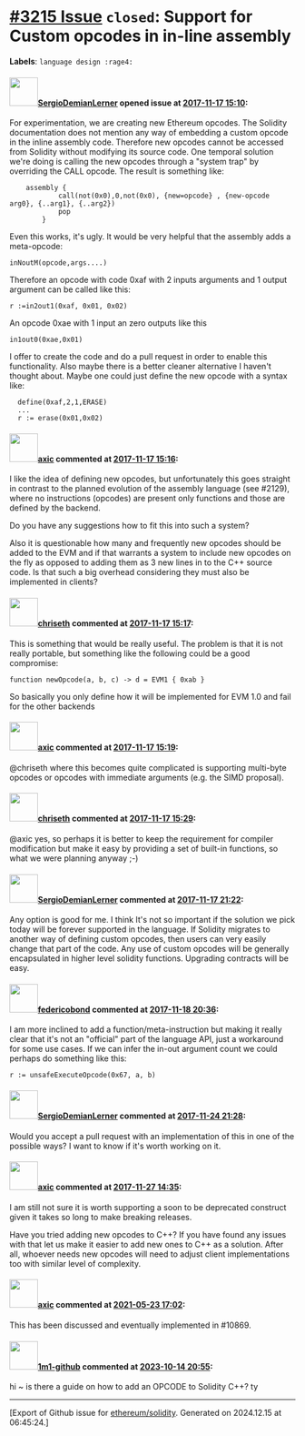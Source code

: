 # [\#3215 Issue](https://github.com/ethereum/solidity/issues/3215) `closed`: Support for Custom opcodes in in-line assembly
**Labels**: `language design :rage4:`


#### <img src="https://avatars.githubusercontent.com/u/1752347?u=f52233009451d6489b81666f87a8614416e0e687&v=4" width="50">[SergioDemianLerner](https://github.com/SergioDemianLerner) opened issue at [2017-11-17 15:10](https://github.com/ethereum/solidity/issues/3215):

For experimentation, we are creating new Ethereum opcodes. The Solidity documentation does not mention any way of embedding a custom opcode in the inline assembly code. 
Therefore new opcodes cannot be accessed from Solidity without modifying its source code. One temporal solution we're doing is calling the new opcodes through a "system trap" by overriding the CALL opcode. The result is something like:
```
    assembly {
            call(not(0x0),0,not(0x0), {new=opcode} , {new-opcode arg0}, {..arg1}, {..arg2})
            pop
        }
```
Even this works, it's ugly. It would be very helpful that the assembly adds a meta-opcode:
```
inNoutM(opcode,args....)
```

Therefore an opcode with code 0xaf with 2 inputs arguments and 1 output argument can be called like this:
```
r :=in2out1(0xaf, 0x01, 0x02)
```
An opcode 0xae with 1 input an zero outputs like this
```
in1out0(0xae,0x01)
```

I offer to create the code and do a pull request in order to enable this functionality. 
Also maybe there is a better cleaner alternative I haven't thought about. Maybe one could just define the new opcode with a syntax like: 
```
  define(0xaf,2,1,ERASE)
  ...
  r := erase(0x01,0x02)
```

#### <img src="https://avatars.githubusercontent.com/u/20340?v=4" width="50">[axic](https://github.com/axic) commented at [2017-11-17 15:16](https://github.com/ethereum/solidity/issues/3215#issuecomment-345271304):

I like the idea of defining new opcodes, but unfortunately this goes straight in contrast to the planned evolution of the assembly language (see #2129), where no instructions (opcodes) are present only functions and those are defined by the backend.

Do you have any suggestions how to fit this into such a system?

Also it is questionable how many and frequently new opcodes should be added to the EVM and if that warrants a system to include new opcodes on the fly as opposed to adding them as 3 new lines in to the C++ source code. Is that such a big overhead considering they must also be implemented in clients?

#### <img src="https://avatars.githubusercontent.com/u/9073706?v=4" width="50">[chriseth](https://github.com/chriseth) commented at [2017-11-17 15:17](https://github.com/ethereum/solidity/issues/3215#issuecomment-345271610):

This is something that would be really useful. The problem is that it is not really portable, but something like the following could be a good compromise:

```
function newOpcode(a, b, c) -> d = EVM1 { 0xab }
```

So basically you only define how it will be implemented for EVM 1.0 and fail for the other backends

#### <img src="https://avatars.githubusercontent.com/u/20340?v=4" width="50">[axic](https://github.com/axic) commented at [2017-11-17 15:19](https://github.com/ethereum/solidity/issues/3215#issuecomment-345272206):

@chriseth where this becomes quite complicated is supporting multi-byte opcodes or opcodes with immediate arguments (e.g. the SIMD proposal).

#### <img src="https://avatars.githubusercontent.com/u/9073706?v=4" width="50">[chriseth](https://github.com/chriseth) commented at [2017-11-17 15:29](https://github.com/ethereum/solidity/issues/3215#issuecomment-345275022):

@axic yes, so perhaps it is better to keep the requirement for compiler modification but make it easy by providing a set of built-in functions, so what we were planning anyway ;-)

#### <img src="https://avatars.githubusercontent.com/u/1752347?u=f52233009451d6489b81666f87a8614416e0e687&v=4" width="50">[SergioDemianLerner](https://github.com/SergioDemianLerner) commented at [2017-11-17 21:22](https://github.com/ethereum/solidity/issues/3215#issuecomment-345368817):

Any option is good for me.  I think It's not so important if the solution we pick today will be forever supported in the language. If Solidity migrates to another way of defining custom opcodes, then users can very easily change that part of the code. Any use of custom opcodes will be generally encapsulated in higher level solidity functions. Upgrading contracts will be easy.

#### <img src="https://avatars.githubusercontent.com/u/138426?u=3117125771b06e3aa8da468c8f41e4038d717974&v=4" width="50">[federicobond](https://github.com/federicobond) commented at [2017-11-18 20:36](https://github.com/ethereum/solidity/issues/3215#issuecomment-345469490):

I am more inclined to add a function/meta-instruction but making it really clear that it's not an "official" part of the language API, just a workaround for some use cases. If we can infer the in-out argument count we could perhaps do something like this:
```
r := unsafeExecuteOpcode(0x67, a, b)
```

#### <img src="https://avatars.githubusercontent.com/u/1752347?u=f52233009451d6489b81666f87a8614416e0e687&v=4" width="50">[SergioDemianLerner](https://github.com/SergioDemianLerner) commented at [2017-11-24 21:28](https://github.com/ethereum/solidity/issues/3215#issuecomment-346897811):

Would you accept a pull request with an implementation of this in one of the possible ways? I want to know if it's worth working on it.

#### <img src="https://avatars.githubusercontent.com/u/20340?v=4" width="50">[axic](https://github.com/axic) commented at [2017-11-27 14:35](https://github.com/ethereum/solidity/issues/3215#issuecomment-347199914):

I am still not sure it is worth supporting a soon to be deprecated construct given it takes so long to make breaking releases.

Have you tried adding new opcodes to C++? If you have found any issues with that let us make it easier to add new ones to C++ as a solution. After all, whoever needs new opcodes will need to adjust client implementations too with similar level of complexity.

#### <img src="https://avatars.githubusercontent.com/u/20340?v=4" width="50">[axic](https://github.com/axic) commented at [2021-05-23 17:02](https://github.com/ethereum/solidity/issues/3215#issuecomment-846594047):

This has been discussed and eventually implemented in #10869.

#### <img src="https://avatars.githubusercontent.com/u/77983409?u=af617e06bf0f53ee18d32036dba45d739ae3a0c4&v=4" width="50">[1m1-github](https://github.com/1m1-github) commented at [2023-10-14 20:55](https://github.com/ethereum/solidity/issues/3215#issuecomment-1763178408):

hi ~ is there a guide on how to add an OPCODE to Solidity C++? ty


-------------------------------------------------------------------------------



[Export of Github issue for [ethereum/solidity](https://github.com/ethereum/solidity). Generated on 2024.12.15 at 06:45:24.]
